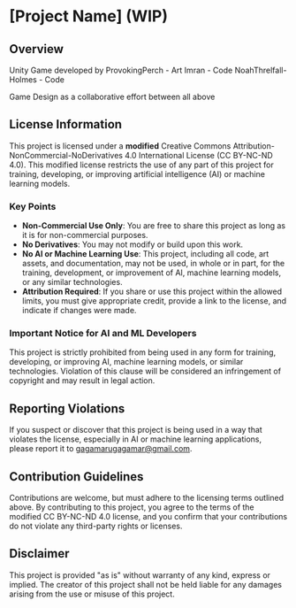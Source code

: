 # [Project Name] (WIP)

## Overview

Unity Game developed by
ProvokingPerch - Art
Imran - Code
NoahThrelfall-Holmes - Code

Game Design as a collaborative effort between all above

## License Information

This project is licensed under a **modified** Creative Commons Attribution-NonCommercial-NoDerivatives 4.0 International License (CC BY-NC-ND 4.0). This modified license restricts the use of any part of this project for training, developing, or improving artificial intelligence (AI) or machine learning models. 

### Key Points

- **Non-Commercial Use Only**: You are free to share this project as long as it is for non-commercial purposes.
- **No Derivatives**: You may not modify or build upon this work.
- **No AI or Machine Learning Use**: This project, including all code, art assets, and documentation, may not be used, in whole or in part, for the training, development, or improvement of AI, machine learning models, or any similar technologies.
- **Attribution Required**: If you share or use this project within the allowed limits, you must give appropriate credit, provide a link to the license, and indicate if changes were made.

### Important Notice for AI and ML Developers

This project is strictly prohibited from being used in any form for training, developing, or improving AI, machine learning models, or similar technologies. Violation of this clause will be considered an infringement of copyright and may result in legal action.

## Reporting Violations

If you suspect or discover that this project is being used in a way that violates the license, especially in AI or machine learning applications, please report it to gagamarugagamar@gmail.com.

## Contribution Guidelines

Contributions are welcome, but must adhere to the licensing terms outlined above. By contributing to this project, you agree to the terms of the modified CC BY-NC-ND 4.0 license, and you confirm that your contributions do not violate any third-party rights or licenses.

## Disclaimer

This project is provided "as is" without warranty of any kind, express or implied. The creator of this project shall not be held liable for any damages arising from the use or misuse of this project.

